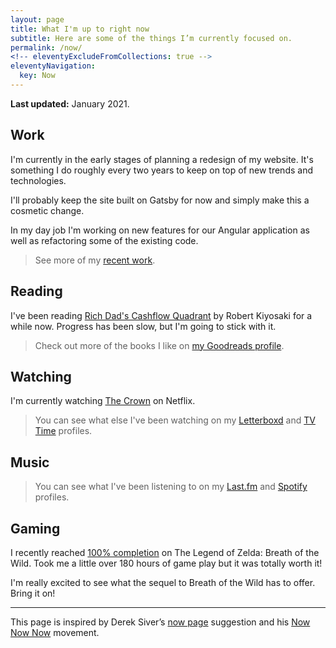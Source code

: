 ```yaml
---
layout: page
title: What I'm up to right now
subtitle: Here are some of the things I’m currently focused on.
permalink: /now/
<!-- eleventyExcludeFromCollections: true -->
eleventyNavigation:
  key: Now
---
```


**Last updated:** January 2021.

## Work

I'm currently in the early stages of planning a redesign of my website. It's something I do roughly every two years to keep on top of new trends and technologies.

I'll probably keep the site built on Gatsby for now and simply make this a cosmetic change.

In my day job I'm working on new features for our Angular application as well as refactoring some of the existing code.

<blockquote className="muted">
  See more of my <a href="/portfolio/">recent work</a>.
</blockquote>

## Reading

I've been reading [Rich Dad's Cashflow Quadrant](https://amzn.to/2Jgo3Z4) by Robert Kiyosaki for a while now. Progress has been slow, but I'm going to stick with it.

<blockquote className="muted">
  Check out more of the books I like on <a href="https://www.goodreads.com/ajaykarwal">my Goodreads profile</a>.
</blockquote>

## Watching

I'm currently watching [The Crown](https://www.netflix.com/gb/title/80025678) on Netflix.

<blockquote className="muted">
  You can see what else I've been watching on my <a href="https://letterboxd.com/ajaykarwal/">Letterboxd</a> and <a href="https://www.tvtime.com/en/user/38092710/profile">TV Time</a> profiles.
</blockquote>

## Music

<div id="lastfmStatus"></div>

<blockquote className="muted">
  You can see what I've been listening to on my <a href="https://www.last.fm/user/ajaykarwal">Last.fm</a> and <a href="https://open.spotify.com/user/keynote">Spotify</a> profiles.
</blockquote>

## Gaming

I recently reached [100% completion](https://www.reddit.com/r/Breath_of_the_Wild/comments/g44qc1/this_is_both_satisfying_and_quite_upsetting/) on The Legend of Zelda: Breath of the Wild. Took me a little over 180 hours of game play but it was totally worth it!

I'm really excited to see what the sequel to Breath of the Wild has to offer. Bring it on!

---

This page is inspired by Derek Siver’s [now page](http://sivers.org/now) suggestion and his [Now Now Now](http://nownownow.com/) movement.
